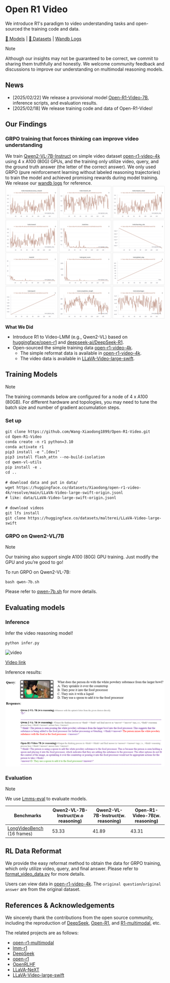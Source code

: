 # Open R1 Video

We introduce R1's paradigm to video understanding tasks and open-sourced the training code and data.

[🤗 Models](https://huggingface.co/Xiaodong/Open-R1-Video-7B) | [🤗 Datasets](https://huggingface.co/datasets/Xiaodong/open-r1-video-4k) | [Wandb Logs](https://wandb.ai/xiaodongwang/Qwen2-VL-7B-Video-GRPO/runs/mb6ued4m?nw=nwuserxiaodongwang)

> [!NOTE] 
> Although our insights may not be guaranteed to be correct, we commit to sharing them truthfully and honestly. We welcome community feedback and discussions to improve our understanding on multimodal reasoning models.

## News
- [2025/02/22] We release a provisional model [Open-R1-Video-7B](https://huggingface.co/Xiaodong/Open-R1-Video-7B), inference scripts, and evaluation results.
- [2025/02/18] We release training code and data of Open-R1-Video!

## Our Findings
### GRPO training that forces thinking can improve video understanding
We train [Qwen2-VL-7B-Instruct](https://huggingface.co/Qwen/Qwen2-VL-7B-Instruct) on simple video dataset [open-r1-video-4k](https://huggingface.co/datasets/Xiaodong/open-r1-video-4k) using 4 x A100 (80G) GPUs, and the training only utilize video, query, and the ground truth answer (the letter of the correct answer). We only used GRPO (pure reinforcement learning without labeled reasoning trajectories) to train the model and achieved promising rewards during model training. We release our [wandb logs](https://wandb.ai/xiaodongwang/Qwen2-VL-7B-Video-GRPO/runs/mb6ued4m?nw=nwuserxiaodongwang) for reference.
![image](assets/log.png)

**What We Did**
- Introduce R1 to Video-LMM (e.g., Qwen2-VL) based on [huggingface/open-r1](https://github.com/huggingface/open-r1) and [deepseek-ai/DeepSeek-R1](https://github.com/deepseek-ai/DeepSeek-R1). 
- Open-sourced the simple training data [open-r1-video-4k](https://huggingface.co/datasets/Xiaodong/open-r1-video-4k).
  - The simple reformat data is available in [open-r1-video-4k](https://huggingface.co/datasets/Xiaodong/open-r1-video-4k).
  - The video data is available in [LLaVA-Video-large-swift](https://huggingface.co/datasets/malterei/LLaVA-Video-large-swift).



## Training Models

> [!NOTE]
> The training commands below are configured for a node of 4 x A100 (80GB). For different hardware and topologies, you may need to tune the batch size and number of gradient accumulation steps.

### Set up
```
git clone https://github.com/Wang-Xiaodong1899/Open-R1-Video.git
cd Open-R1-Video
conda create -n r1 python=3.10
conda activate r1
pip3 install -e ".[dev]"
pip3 install flash_attn --no-build-isolation
cd qwen-vl-utils
pip install -e .
cd ..

# download data and put in data/
wget https://huggingface.co/datasets/Xiaodong/open-r1-video-4k/resolve/main/LLaVA-Video-large-swift-origin.jsonl
# like: data/LLaVA-Video-large-swift-origin.jsonl

# download videos
git lfs install
git clone https://huggingface.co/datasets/malterei/LLaVA-Video-large-swift

```


### GRPO on Qwen2-VL/7B
> [!NOTE] 
> Our training also support single A100 (80G) GPU training. Just modify the GPU and you’re good to go!

To run GRPO on Qwen2-VL-7B:

```
bash qwen-7b.sh
```

Please refer to [qwen-7b.sh](qwen-7b.sh) for more details.


## Evaluating models

### Inference

Infer the video reasoning model!
```
python infer.py
```


![video](assets/split_5.gif)

[Video link](https://youtu.be/2evryGv-oZ4)

Inference results:

![image](assets/sample.png)

### Evaluation

> [!NOTE] 
> We use [Lmms-eval](https://github.com/EvolvingLMMs-Lab/lmms-eval) to evaluate models.


| Benchmarks                | Qwen2-VL-7B-Instruct(w.o reasoning) | Qwen2-VL-7B-Instruct(w. reasoning) | Open-R1-Video-7B(w. reasoning)  |
|---------------------------|-------------------------------------|------------------------------------|---------------------------------|
| [LongVideoBench](https://longvideobench.github.io/) (16 frames) | 53.33                               | 41.89                              | 43.31                           |


## RL Data Reformat

We provide the easy reformat method to obtain the data for GRPO training, which only utilize video, query, and final answer. Please refer to [format_video_data.py](scripts/format_video_data.py) for more details.

Users can view data in [open-r1-video-4k](https://huggingface.co/datasets/Xiaodong/open-r1-video-4k). The `original question`/`original answer` are from the original dataset.

## References & Acknowledgements
We sincerely thank the contributions from the open source community, including the reproduction of [DeepSeek](https://github.com/deepseek-ai/DeepSeek-R1), [Open-R1](https://github.com/huggingface/open-r1), and [R1-multimodal](https://github.com/EvolvingLMMs-Lab/open-r1-multimodal), etc.

The related projects are as follows:
- [open-r1-multimodal](https://github.com/EvolvingLMMs-Lab/open-r1-multimodal)
- [lmm-r1](https://github.com/TideDra/lmm-r1)
- [DeepSeek](https://github.com/deepseek-ai/DeepSeek-R1) 
- [open-r1](https://github.com/huggingface/open-r1)
- [OpenRLHF](https://github.com/OpenRLHF/OpenRLHF)
- [LLaVA-NeXT](https://github.com/LLaVA-VL/LLaVA-NeXT)
- [LLaVA-Video-large-swift](https://huggingface.co/datasets/malterei/LLaVA-Video-large-swift)
